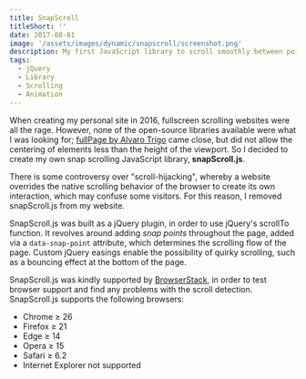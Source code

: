 ```yaml
---
title: SnapScroll
titleShort: ''
date: 2017-08-01
image: '/assets/images/dynamic/snapscroll/screenshot.png'
description: My first JavaScript library to scroll smoothly between points on a website, built as a jQuery plugin
tags:
  - jQuery
  - Library
  - Scrolling
  - Animation
---
```


When creating my personal site in 2016, fullscreen scrolling websites were all the rage. However, none of the open-source libraries available were what I was looking for; [fullPage by Alvaro Trigo](https://alvarotrigo.com/fullPage/) came close, but did not allow the centering of elements less than the height of the viewport. So I decided to create my own snap scrolling JavaScript library, **snapScroll.js**.

<post-aside type="warning">

There is some controversy over "scroll-hijacking", whereby a website overrides the native scrolling behavior of the browser to create its own interaction, which may confuse some visitors. For this reason, I removed snapScroll.js from my website.

</post-aside>

<video-compat src="snapscroll/preview" autoplay muted loop></video-compat>

SnapScroll.js was built as a jQuery plugin, in order to use jQuery's scrollTo function. It revolves around adding _snap points_ throughout the page, added via a `data-snap-point` attribute, which determines the scrolling flow of the page. Custom jQuery easings enable the possibility of quirky scrolling, such as a bouncing effect at the bottom of the page.

SnapScroll.js was kindly supported by [BrowserStack](https://browserstack.com), in order to test browser support and find any problems with the scroll detection. SnapScroll.js supports the following browsers:

- Chrome ≥ 26
- Firefox ≥ 21
- Edge ≥ 14
- Opera ≥ 15
- Safari ≥ 6.2
- Internet Explorer not supported
